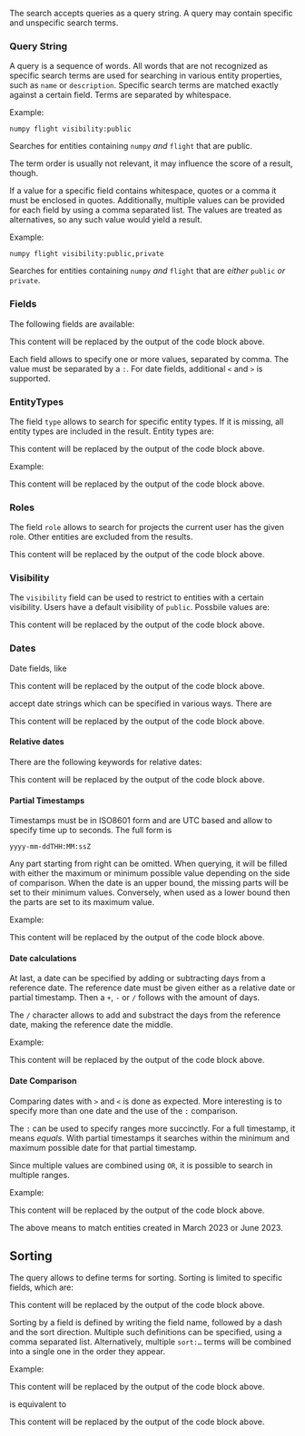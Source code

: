 <!-- -*- fill-column: 80 -*- -->
The search accepts queries as a query string. A query may contain
specific and unspecific search terms.

### Query String

A query is a sequence of words. All words that are not recognized as
specific search terms are used for searching in various entity
properties, such as `name` or `description`. Specific search terms are
matched exactly against a certain field. Terms are separated by
whitespace.

Example:
```
numpy flight visibility:public
```

Searches for entities containing `numpy` _and_ `flight` that are
public.

The term order is usually not relevant, it may influence the score of
a result, though.

If a value for a specific field contains whitespace, quotes or a comma
it must be enclosed in quotes. Additionally, multiple values can be
provided for each field by using a comma separated list. The values
are treated as alternatives, so any such value would yield a result.

Example:
```
numpy flight visibility:public,private
```

Searches for entities containing `numpy` _and_ `flight` that are
_either_ `public` _or_ `private`.

### Fields

The following fields are available:

<!-- CODE:START -->
<!-- from textwrap import dedent -->
<!-- from renku_data_services.authz.models import Role, Visibility -->
<!-- from renku_data_services.search.user_query import * -->
<!-- for e in Field: -->
<!--   print(f"- {e.value}") -->
<!-- CODE:END -->
<!-- OUTPUT:START -->
This content will be replaced by the output of the code block above.
<!-- OUTPUT:END -->

Each field allows to specify one or more values, separated by comma.
The value must be separated by a `:`. For date fields, additional `<`
and `>` is supported.

### EntityTypes

The field `type` allows to search for specific entity types. If it is
missing, all entity types are included in the result. Entity types are:

<!-- CODE:START -->
<!-- for e in EntityType: -->
<!--   print(f"- {e.value}") -->
<!-- CODE:END -->
<!-- OUTPUT:START -->
This content will be replaced by the output of the code block above.
<!-- OUTPUT:END -->

Example:
<!-- CODE:START -->
<!-- print(f"""``` -->
<!-- {Field.type.value}:{EntityType.project.value} -->
<!-- ```""") -->
<!-- CODE:END -->
<!-- OUTPUT:START -->
This content will be replaced by the output of the code block above.
<!-- OUTPUT:END -->


### Roles

The field `role` allows to search for projects the current user has
the given role. Other entities are excluded from the results.

<!-- CODE:START -->
<!-- for r in Role: -->
<!--   print(f"- {r.value}") -->
<!-- CODE:END -->
<!-- OUTPUT:START -->
This content will be replaced by the output of the code block above.
<!-- OUTPUT:END -->


### Visibility

The `visibility` field can be used to restrict to entities with a
certain visibility. Users have a default visibility of `public`.
Possbile values are:

<!-- CODE:START -->
<!-- for v in Visibility: -->
<!--   print(f"- {v.value}") -->
<!-- CODE:END -->
<!-- OUTPUT:START -->
This content will be replaced by the output of the code block above.
<!-- OUTPUT:END -->


### Dates

Date fields, like

<!-- CODE:START -->
<!-- for df in [Field.created]: -->
<!--   print(f"- {df.value}") -->
<!-- CODE:END -->
<!-- OUTPUT:START -->
This content will be replaced by the output of the code block above.
<!-- OUTPUT:END -->

accept date strings which can be specified in various ways. There are

<!-- CODE:START -->
<!-- print(dedent(f""" -->
<!-- - relative dates: `{RelativeDate.today.value}` -->
<!-- - partial timestamps: `{PartialDate(2023,5).render()}`, `{PartialDateTime(PartialDate(2023,11,12),PartialTime(10)).render()}` -->
<!-- - calculations based on the above: `{DateTimeCalc(RelativeDate.today, -5, False).render()}`, `{DateTimeCalc(PartialDate(2023,10,15), 10, True).render()}` -->
<!-- """)) -->
<!-- CODE:END -->
<!-- OUTPUT:START -->
This content will be replaced by the output of the code block above.
<!-- OUTPUT:END -->


#### Relative dates

There are the following keywords for relative dates:

<!-- CODE:START -->
<!-- for df in RelativeDate: -->
<!--   print(f"- {df.value}") -->
<!-- CODE:END -->
<!-- OUTPUT:START -->
This content will be replaced by the output of the code block above.
<!-- OUTPUT:END -->


#### Partial Timestamps

Timestamps must be in ISO8601 form and are UTC based and allow to
specify time up to seconds. The full form is

```
yyyy-mm-ddTHH:MM:ssZ
```

Any part starting from right can be omitted. When querying, it will be
filled with either the maximum or minimum possible value depending on
the side of comparison. When the date is an upper bound, the missing
parts will be set to their minimum values. Conversely, when used as a
lower bound then the parts are set to its maximum value.

Example:
<!-- CODE:START -->
<!-- print(dedent(f""" -->
<!-- - `{Segments.created_is_gt(PartialDate(2023,3)).render()}` will turn into `{Segments.created_is_gt(PartialDateTime(PartialDate(2023,3)).max()).render()}` -->
<!-- - `{Segments.created_is_lt(PartialDate(2023,3)).render()}` will turn into `{Segments.created_is_lt(PartialDateTime(PartialDate(2023,3)).min()).render()}` -->
<!-- """)) -->
<!-- CODE:END -->
<!-- OUTPUT:START -->
This content will be replaced by the output of the code block above.
<!-- OUTPUT:END -->


#### Date calculations

At last, a date can be specified by adding or subtracting days from a
reference date. The reference date must be given either as a relative
date or partial timestamp. Then a `+`, `-` or `/` follows with the
amount of days.

The `/` character allows to add and substract the days from the
reference date, making the reference date the middle.

Example:
<!-- CODE:START -->
<!-- print(dedent(f""" -->
<!-- - `{Segments.created_is_gt(DateTimeCalc(RelativeDate.today, -14, False)).render()}` things created from 14 days ago -->
<!-- - `{Segments.created_is_lt(DateTimeCalc(PartialDate(2023,5), 14, True)).render()}` things created from last two weeks of April and first two weeks of May -->
<!-- """)) -->
<!-- CODE:END -->
<!-- OUTPUT:START -->
This content will be replaced by the output of the code block above.
<!-- OUTPUT:END -->


#### Date Comparison

Comparing dates with `>` and `<` is done as expected. More interesting
is to specify more than one date and the use of the `:` comparison.

The `:` can be used to specify ranges more succinctly. For a full
timestamp, it means *equals*. With partial timestamps it searches
within the minimum and maximum possible date for that partial
timestamp.

Since multiple values are combined using `OR`, it is possible to
search in multiple ranges.

Example:
<!-- CODE:START -->
<!-- print(dedent(f"""``` -->
<!-- {Segments.created_is(PartialDate(2023,3),PartialDate(2023,6)).render()} -->
<!-- ``` -->
<!-- """)) -->
<!-- CODE:END -->
<!-- OUTPUT:START -->
This content will be replaced by the output of the code block above.
<!-- OUTPUT:END -->

The above means to match entities created in March 2023 or June 2023.

## Sorting

The query allows to define terms for sorting. Sorting is limited to
specific fields, which are:

<!-- CODE:START -->
<!-- for df in SortableField: -->
<!--   print(f"- {df.value}") -->
<!-- CODE:END -->
<!-- OUTPUT:START -->
This content will be replaced by the output of the code block above.
<!-- OUTPUT:END -->

Sorting by a field is defined by writing the field name, followed by a
dash and the sort direction. Multiple such definitions can be
specified, using a comma separated list. Alternatively, multiple
`sort:…` terms will be combined into a single one in the order they
appear.

Example:
<!-- CODE:START -->
<!-- print("```") -->
<!-- print( -->
<!-- Segments.order(OrderBy(field=SortableField.score, direction=SortDirection.desc), OrderBy(field=SortableField.created, direction=SortDirection.asc)).render() -->
<!-- ) -->
<!-- print("```") -->
<!-- CODE:END -->
<!-- OUTPUT:START -->
This content will be replaced by the output of the code block above.
<!-- OUTPUT:END -->

is equivalent to

<!-- CODE:START -->
<!-- str1 = Segments.order(OrderBy(field=SortableField.score, direction=SortDirection.desc)).render() -->
<!-- str2 = Segments.order(OrderBy(field=SortableField.created, direction=SortDirection.asc)).render() -->
<!-- print("```") -->
<!-- print(f"{str1} {str2}") -->
<!-- print("```") -->
<!-- CODE:END -->
<!-- OUTPUT:START -->
This content will be replaced by the output of the code block above.
<!-- OUTPUT:END -->
